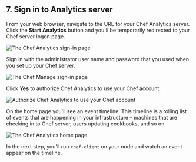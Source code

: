 ## 7. Sign in to Analytics server

From your web browser, navigate to the URL for your Chef Analytics server. Click the **Start Analytics** button and you'll be temporarily redirected to your Chef server logon page.

![The Chef Analytics sign-in page](chef-analytics/sign-in.png)

Sign in with the administrator user name and password that you used when you set up your Chef server.

![The Chef Manage sign-in page](chef-server/sign-in.png)

Click **Yes** to authorize Chef Analytics to use your Chef account.

![Authorize Chef Analytics to use your Chef account](chef-analytics/authorize.png)

On the home page you'll see an event timeline. This timeline is a rolling list of events that are happening in your infrastructure &ndash; machines that are checking in to Chef server, users updating cookbooks, and so on.

![The Chef Analytics home page](chef-analytics/home-page.png)

In the next step, you'll run `chef-client` on your node and watch an event appear on the timeline.
